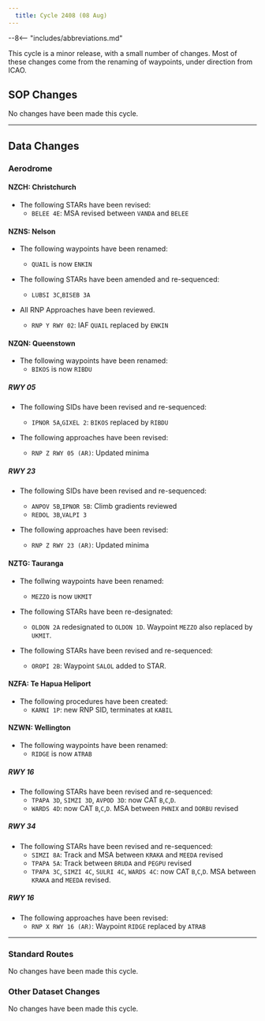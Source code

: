 ```yaml
---
  title: Cycle 2408 (08 Aug)
---
```


--8<-- "includes/abbreviations.md"

This cycle is a minor release, with a small number of changes. Most of these changes come from the renaming of waypoints, under direction from ICAO. 

## SOP Changes

No changes have been made this cycle.

-----

## Data Changes

### Aerodrome

#### NZCH: Christchurch

- The following STARs have been revised:
    - `BELEE 4E`: MSA revised between `VANDA` and `BELEE`

#### NZNS: Nelson

- The following waypoints have been renamed:
    - `QUAIL` is now `ENKIN`

- The following STARs have been amended and re-sequenced:
    - `LUBSI 3C`,`BISEB 3A`
  

- All RNP Approaches have been reviewed.
    - `RNP Y RWY 02`: IAF `QUAIL` replaced by `ENKIN`

#### NZQN: Queenstown

- The following waypoints have been renamed:
    - `BIKOS` is now `RIBDU`

##### RWY 05

- The following SIDs have been revised and re-sequenced: 
    - `IPNOR 5A`,`GIXEL 2`: `BIKOS` replaced by `RIBDU`

- The following approaches have been revised:
    - `RNP Z RWY 05 (AR)`: Updated minima

##### RWY 23

- The following SIDs have been revised and re-sequenced: 
    - `ANPOV 5B`,`IPNOR 5B`: Climb gradients reviewed 
    - `REDOL 3B`,`VALPI 3`

- The following approaches have been revised:
    - `RNP Z RWY 23 (AR)`: Updated minima

#### NZTG: Tauranga

- The follwing waypoints have been renamed:
    - `MEZZO` is now `UKMIT`

- The following STARs have been re-designated:
    - `OLDON 2A` redesignated to `OLDON 1D`. Waypoint `MEZZO` also replaced by `UKMIT`.

- The following STARs have been revised and re-sequenced:
    - `OROPI 2B`: Waypoint `SALOL` added to STAR.

#### NZFA: Te Hapua Heliport

- The following procedures have been created:
    - `KARNI 1P`: new RNP SID, terminates at `KABIL`

#### NZWN: Wellington

- The following waypoints have been renamed:
    - `RIDGE` is now `ATRAB`
  
##### RWY 16

- The following STARs have been revised and re-sequenced:
  - `TPAPA 3D`, `SIMZI 3D`, `AVPOD 3D`: now CAT `B`,`C`,`D`.
  - `WARDS 4D`: now CAT `B`,`C`,`D`. MSA between `PHNIX` and `DORBU` revised

##### RWY 34

- The following STARs have been revised and re-sequenced:
  - `SIMZI 8A`: Track and MSA between `KRAKA` and `MEEDA` revised
  - `TPAPA 5A`: Track between `BRUDA` and `PEGPU` revised
  - `TPAPA 3C`, `SIMZI 4C`, `SULRI 4C`, `WARDS 4C`: now CAT `B`,`C`,`D`. MSA between `KRAKA` and `MEEDA` revised.


##### RWY 16

- The following approaches have been revised:
  - `RNP X RWY 16 (AR)`: Waypoint `RIDGE` replaced by `ATRAB`

-----

### Standard Routes

No changes have been made this cycle.

### Other Dataset Changes

No changes have been made this cycle.


